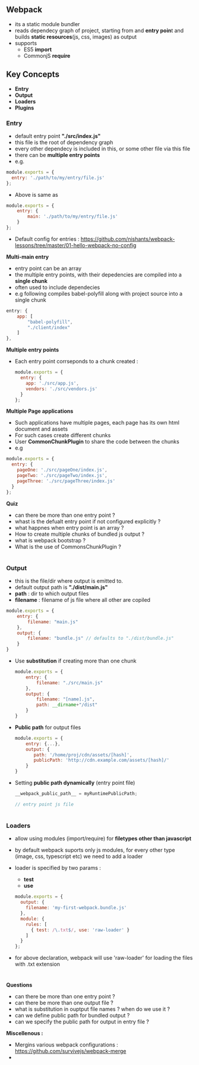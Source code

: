 ## Webpack

- its a static module bundler
- reads dependecy graph of project, starting from and **entry poin**t and builds **static resources**(js, css, images) as output
- supports
  - ES5 **import**
  - CommonjS **require**




## Key Concepts

 - **Entry**
 - **Output**
 - **Loaders**
 - **Plugins**




### **Entry**

- default entry point **"./src/index.js"**
- this file is the root of dependency graph
- every other dependecy is included in this, or some other file via this file
- there can be **multiple entry points**
- e.g.

```js
module.exports = {
  entry: './path/to/my/entry/file.js'
};
```

- Above is same as 


```js
module.exports = {
    entry: {
        main: './path/to/my/entry/file.js'
    }
};
```

- Default config for entries : https://github.com/nishants/webpack-lessons/tree/master/01-hello-webpack-no-config




**Multi-main entry**

- entry point can be an array
- the multiple entry points, with their depedencies are compiled into a **single chunk**
- often used to include dependecies
-  e.g following compiles babel-polyfill along with project source into a single chunk

```js
entry: {
    app: [
        "babel-polyfill",
        "./client/index"
    ]
},
```



**Multiple entry points**

- Each entry point corrseponds to a chunk created : 

  ```js
  module.exports = {
    entry: {
      app: './src/app.js',
      vendors: './src/vendors.js'
    }
  };
  ```



**Multiple Page applications**

- Such applications have multiple pages, each page has its own html document and assets
- For such cases create different chunks
- User **CommonChunkPlugin** to share the code between the chunks
- e.g 

```js
module.exports = {
  entry: {
    pageOne: './src/pageOne/index.js',
    pageTwo: './src/pageTwo/index.js',
    pageThree: './src/pageThree/index.js'
  }
};
```



**Quiz**

- can there be more than one entry point ?
- whast is the defualt entry point if not configured explicitly ?
- what happnes when entry point is an array ?
- How to create multiple chunks of bundled js output ?
- what is webpack bootstrap  ?
- What is the use of CommonsChunkPlugin ?

# 

### Output

- this is the file/dir where output is emitted to.
- default output path is **"./dist/main.js"**
- **path** : dir to which output files
- **filename** : filename of js file where all other are copiled

```js
module.exports = {
    entry: {
        filename: "main.js"
    },
    output: {
        filename: "bundle.js" // defaults to "./dist/bundle.js"
    }
}
```

- Use **substitution** if creating more than one chunk

  ```javascript
  module.exports = {
      entry: {
          filename: "./src/main.js"
      },
      output: {
          filename: "[name].js",
          path: __dirname+"/dist"
      }
  }
  ```

- **Public path** for output files


  ```js
  module.exports = {
      entry: {...},
      output: {
		 path: '/home/proj/cdn/assets/[hash]',
	     publicPath: 'http://cdn.example.com/assets/[hash]/'
      }
  }
  ```

- Setting **public path dynamically** (entry point file)

  ```js
  __webpack_public_path__ = myRuntimePublicPath;

  // entry point js file
  ```
#  



### Loaders

- allow using modules (import/require) for **filetypes other than javascript**

- by default webpack suports only js modules, for every other type (image, css, typescript etc) we need to add a loader

- loader is specified by two params : 

  - **test**
  - **use**

  ```js
  module.exports = {
    output: {
      filename: 'my-first-webpack.bundle.js'
    },
    module: {
      rules: [
        { test: /\.txt$/, use: 'raw-loader' }
      ]
    }
  };
  ```

- for above declaration, webpack will use 'raw-loader' for loading the files with .txt extension

# 



**Questions**

- can there be more than one entry point ?
- can there be more than one output file ?
- what is substitution in ouptput file names ? when do we use it ?
- can we define public path for bundled output ?
- can we specify the public path for output in entry file ?



**Miscellenous :** 

- Mergins various webpack configurations : https://github.com/survivejs/webpack-merge
- ​

